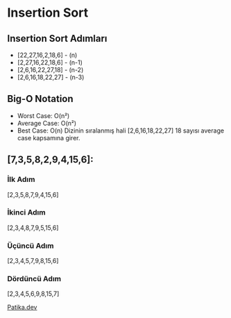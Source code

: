 # Insertion Sort 
## Insertion Sort Adımları
- [22,27,16,2,18,6] - (n)
- [2,27,16,22,18,6] - (n-1)
- [2,6,16,22,27,18] - (n-2)
- [2,6,16,18,22,27] - (n-3)
## Big-O Notation
- Worst Case: O(n²)
- Average Case: O(n²)
- Best Case: O(n)
Dizinin sıralanmış hali [2,6,16,18,22,27]
18 sayısı average case kapsamına girer.

## [7,3,5,8,2,9,4,15,6]:

### İlk Adım
[2,3,5,8,7,9,4,15,6]
### İkinci Adım
[2,3,4,8,7,9,5,15,6]
### Üçüncü Adım
[2,3,4,5,7,9,8,15,6]
### Dördüncü Adım
[2,3,4,5,6,9,8,15,7]

[Patika.dev](https://www.patika.dev/tr)
